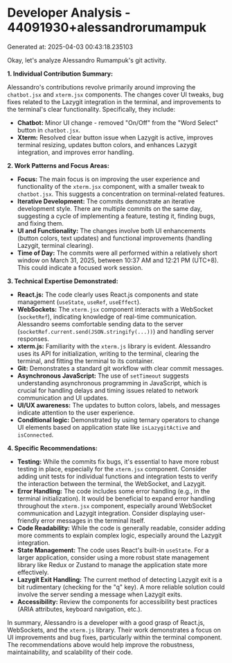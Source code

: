 # Developer Analysis - 44091930+alessandrorumampuk
Generated at: 2025-04-03 00:43:18.235103

Okay, let's analyze Alessandro Rumampuk's git activity.

**1. Individual Contribution Summary:**

Alessandro's contributions revolve primarily around improving the `chatbot.jsx` and `xterm.jsx` components.  The changes cover UI tweaks, bug fixes related to the Lazygit integration in the terminal, and improvements to the terminal's clear functionality.  Specifically, they include:

*   **Chatbot:** Minor UI change - removed "On/Off" from the "Word Select" button in `chatbot.jsx`.
*   **Xterm:** Resolved clear button issue when Lazygit is active, improves terminal resizing, updates button colors, and enhances Lazygit integration, and improves error handling.

**2. Work Patterns and Focus Areas:**

*   **Focus:** The main focus is on improving the user experience and functionality of the `xterm.jsx` component, with a smaller tweak to `chatbot.jsx`. This suggests a concentration on terminal-related features.
*   **Iterative Development:** The commits demonstrate an iterative development style. There are multiple commits on the same day, suggesting a cycle of implementing a feature, testing it, finding bugs, and fixing them.
*   **UI and Functionality:** The changes involve both UI enhancements (button colors, text updates) and functional improvements (handling Lazygit, terminal clearing).
*   **Time of Day:** The commits were all performed within a relatively short window on March 31, 2025, between 10:37 AM and 12:21 PM (UTC+8). This could indicate a focused work session.

**3. Technical Expertise Demonstrated:**

*   **React.js:** The code clearly uses React.js components and state management (`useState`, `useRef`, `useEffect`).
*   **WebSockets:**  The `xterm.jsx` component interacts with a WebSocket (`socketRef`), indicating knowledge of real-time communication. Alessandro seems comfortable sending data to the server (`socketRef.current.send(JSON.stringify(...))`) and handling server responses.
*   **xterm.js:** Familiarity with the `xterm.js` library is evident. Alessandro uses its API for initialization, writing to the terminal, clearing the terminal, and fitting the terminal to its container.
*   **Git:**  Demonstrates a standard git workflow with clear commit messages.
*   **Asynchronous JavaScript:** The use of `setTimeout` suggests understanding asynchronous programming in JavaScript, which is crucial for handling delays and timing issues related to network communication and UI updates.
*   **UI/UX awareness:** The updates to button colors, labels, and messages indicate attention to the user experience.
*   **Conditional logic:** Demonstrated by using ternary operators to change UI elements based on application state like `isLazygitActive` and `isConnected`.

**4. Specific Recommendations:**

*   **Testing:** While the commits fix bugs, it's essential to have more robust testing in place, especially for the `xterm.jsx` component.  Consider adding unit tests for individual functions and integration tests to verify the interaction between the terminal, the WebSocket, and Lazygit.
*   **Error Handling:**  The code includes some error handling (e.g., in the terminal initialization).  It would be beneficial to expand error handling throughout the `xterm.jsx` component, especially around WebSocket communication and Lazygit integration.  Consider displaying user-friendly error messages in the terminal itself.
*   **Code Readability:** While the code is generally readable, consider adding more comments to explain complex logic, especially around the Lazygit integration.
*   **State Management:** The code uses React's built-in `useState`. For a larger application, consider using a more robust state management library like Redux or Zustand to manage the application state more effectively.
*   **Lazygit Exit Handling:** The current method of detecting Lazygit exit is a bit rudimentary (checking for the "q" key). A more reliable solution could involve the server sending a message when Lazygit exits.
*   **Accessibility:** Review the components for accessibility best practices (ARIA attributes, keyboard navigation, etc.).

In summary, Alessandro is a developer with a good grasp of React.js, WebSockets, and the `xterm.js` library. Their work demonstrates a focus on UI improvements and bug fixes, particularly within the terminal component.  The recommendations above would help improve the robustness, maintainability, and scalability of their code.
